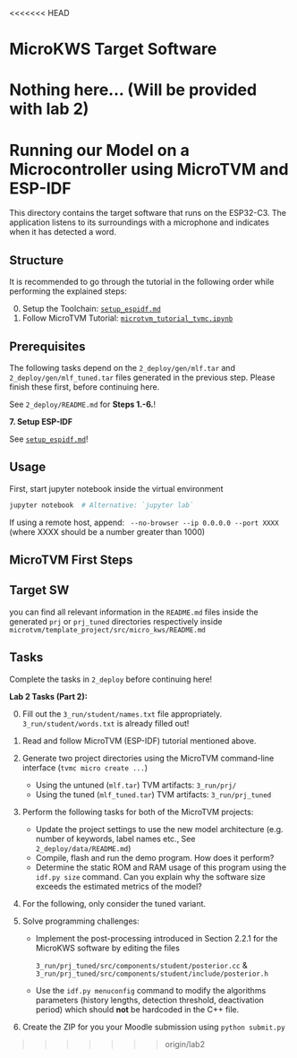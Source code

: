 <<<<<<< HEAD
# MicroKWS Target Software

Nothing here... (Will be provided with lab 2)
=======
# Running our Model on a Microcontroller using MicroTVM and ESP-IDF

This directory contains the target software that runs on the ESP32-C3. The application listens to its surroundings with a microphone and indicates when it has detected a word.

## Structure

It is recommended to go through the tutorial in the following order while performing the explained steps:

0. Setup the Toolchain: [`setup_espidf.md`](setup_espidf.md)
1. Follow MicroTVM Tutorial: [`microtvm_tutorial_tvmc.ipynb`](microtvm_tutorial_tvmc.ipynb)

## Prerequisites

The following tasks depend on the `2_deploy/gen/mlf.tar` and `2_deploy/gen/mlf_tuned.tar` files generated in the previous step. Please finish these first, before continuing here.

See `2_deploy/README.md` for **Steps 1.-6.**!

**7. Setup ESP-IDF**

See [`setup_espidf.md`](setup_espidf.md)!

## Usage

First, start jupyter notebook inside the virtual environment

```bash
jupyter notebook  # Alternative: `jupyter lab`
```

If using a remote host, append: ` --no-browser --ip 0.0.0.0 --port XXXX` (where XXXX should be a number greater than 1000)

## MicroTVM First Steps

## Target SW

you can find all relevant information in the `README.md` files inside the generated `prj` or `prj_tuned` directories respectively inside `microtvm/template_project/src/micro_kws/README.md`

## Tasks

Complete the tasks in `2_deploy` before continuing here!

**Lab 2 Tasks (Part 2):**

0. Fill out the `3_run/student/names.txt` file appropriately. `3_run/student/words.txt` is already filled out!
1. Read and follow MicroTVM (ESP-IDF) tutorial mentioned above.
2. Generate two project directories using the MicroTVM command-line interface (`tvmc micro create ...`)
    - Using the untuned (`mlf.tar`) TVM artifacts: `3_run/prj/`
    - Using the tuned (`mlf_tuned.tar`) TVM artifacts: `3_run/prj_tuned`
3. Perform the following tasks for both of the MicroTVM projects:
    - Update the project settings to use the new model architecture (e.g. number of keywords, label names etc., See `2_deploy/data/README.md`)
    - Compile, flash and run the demo program. How does it perform?
    - Determine the static ROM and RAM usage of this program using the `idf.py size` command. Can you explain why the software size exceeds the estimated metrics of the model?

5. For the following, only consider the tuned variant.

6. Solve programming challenges:
    - Implement the post-processing introduced in Section 2.2.1 for the MicroKWS software by editing the files

        `3_run/prj_tuned/src/components/student/posterior.cc` & `3_run/prj_tuned/src/components/student/include/posterior.h`
    - Use the `idf.py menuconfig` command to modify the algorithms parameters (history lengths, detection threshold, deactivation period) which should **not** be hardcoded in the C++ file.
7. Create the ZIP for you your Moodle submission using `python submit.py`
>>>>>>> origin/lab2

